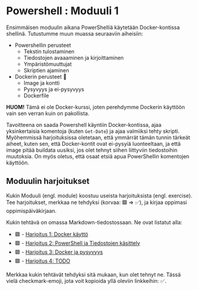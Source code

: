 # Powershell : Moduuli 1

Ensimmäisen moduulin aikana PowerShelliä käytetään Docker-kontissa shellinä. Tutustumme muun muassa seuraaviin aiheisiin:

* Powershellin perusteet
    * Tekstin tulostaminen
    * Tiedostojen avaaaminen ja kirjoittaminen
    * Ympäristömuuttujat
    * Skriptien ajaminen
* Dockerin perusteet 🐳
    * Image ja kontti
    * Pysyvyys ja ei-pysyvyys
    * Dockerfile

**HUOM!** Tämä ei ole Docker-kurssi, joten perehdymme Dockerin käyttöön vain sen verran kuin on pakollista.

Tavoitteena on saada Powershell käyntiin Docker-kontissa, ajaa yksinkertaisia komentoja (kuten `Get-Date`) ja ajaa valmiiksi tehty skripti. Myöhemmissä harjoituksissa oletetaan, että ymmärrät tämän tunnin tärkeät aiheet, kuten sen, että Docker-kontit ovat ei-pysyiä luonteeltaan, ja että image pitää buildata uusiksi, jos olet tehnyt siihen liittyviin tiedostoihin muutoksia. On myös oletus, että osaat etsiä apua PowerShellin komentojen käyttöön.


## Moduulin harjoitukset

Kukin Moduuli (engl. module) koostuu useista harjoituksista (engl. exercise). Tee harjoitukset, merkkaa ne tehdyksi (korvaa: 🟪 => ✅), ja kirjaa oppimasi oppimispäiväkirjaan.

Kukin tehtävä on omassa Markdown-tiedostossaan. Ne ovat listatut alla:

* 🟪 - [Harjoitus 1: Docker käyttö](exercises/ex01.md) 
* 🟪 - [Harjoitus 2: PowerShell ja Tiedostojen käsittely](exercises/ex02.md) 
* 🟪 - [Harjoitus 3: Docker ja pysyvyys](exercises/ex03.md) 
* 🟪 - [Harjoitus 4: TODO](exercises/ex04.md) 

Merkkaa kukin tehtävät tehdyksi sitä mukaan, kun olet tehnyt ne. Tässä vielä checkmark-emoji, jota voit kopioida yllä oleviin linkkeihin: ✅.
